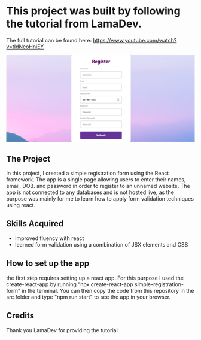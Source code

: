 # This project was built by following the tutorial from LamaDev. 

The full tutorial can be found here: https://www.youtube.com/watch?v=tIdNeoHniEY

![Screenshot](Screenshot.png)

## The Project

In this project, I created a simple registration form using the React framework. The app is a single page allowing users to enter their names, email, DOB. and password in order to register to an unnamed website. The app is not connected to any databases and is not hosted live, as the purpose was mainly for me to learn how to apply form validation techniques using react.

## Skills Acquired 

- improved fluency with react
- learned form validation using a combination of JSX elements and CSS

## How to set up the app

the first step requires setting up a react app. For this purpose I used the create-react-app by running "npx create-react-app simple-registration-form" in the terminal. You can then copy the code from this repository in the src folder and type "npm run start" to see the app in your browser.

## Credits

Thank you LamaDev for providing the tutorial
